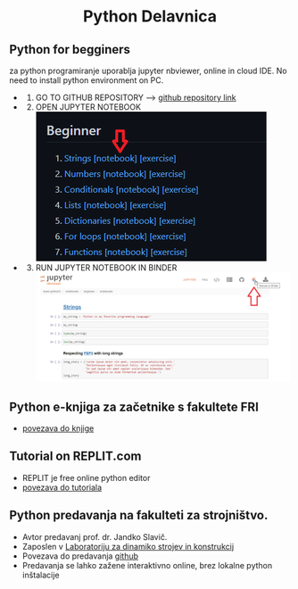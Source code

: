 <h1 align="center"> Python Delavnica </h1>

## Python for begginers
za python programiranje uporablja jupyter nbviewer, online in cloud IDE.
No need to install python environment on PC.

- 1. GO TO GITHUB REPOSITORY --> [github repository link](https://github.com/jerry-git/learn-python3)

- 2. OPEN JUPYTER NOTEBOOK
![picture](resources\learn-python3-github.png)

- 3. RUN JUPYTER NOTEBOOK IN BINDER
![picture](resources\learn-python3-binder.png)

## Python e-knjiga za začetnike s fakultete FRI
- [povezava do knjige](http://zalozba.fri.uni-lj.si/moskon2020.pdf)

## Tutorial on REPLIT.com
- REPLIT je free online python editor
- [povezava do tutoriala](https://replit.com/talk/learn/sparklessparklesThe-Python-Tutorialsparklessparkles/120516)

## Python predavanja na fakulteti za strojništvo.
- Avtor predavanj prof. dr. Jandko Slavič. 
- Zaposlen v [Laboratoriju za dinamiko strojev in konstrukcij](http://lab.fs.uni-lj.si/ladisk/?lan=si)
- Povezava do predavanja [github](https://github.com/jankoslavic/pypinm)
- Predavanja se lahko zažene interaktivno online, brez lokalne python inštalacije




<!--- 
## serial dashboard
https://github.com/justinbois/serial-dashboard
pip install serial-dashboard

## Cilji delavnice

- Serijska komunikacija s Arduinom
- File IO: shranjevanje in branje datotek
- Risanje grafov: osvojiti osnove matplotlib modula


1. [What is programming?](what-is-programming.md)

# PLONKI ZA PRINT
[Plonk - Cheatsheet](./resources/plonk-cheatsheet.pdf) 

2. [Installing Python](installing-python.md)
3. [Getting started with Python](getting-started.md)
4. [ThinkPython: The way of the program](the-way-of-the-program.md)
5: [Strings](1_hello_world_strings.ipynb)
5. [Variables, Booleans and None](variables.md)
6. [Using functions](using-functions.md)
7. [Setting up an editor](editor-setup.md)
3: [Pogojni stavki] 
5: [Conditional Statements]
8. [If, else and elif](if.md)
9. [Handy stuff with strings](handy-stuff-strings.md)
10. [Lists and tuples](lists-and-tuples.md)
11. [Loops](loops.md)
12. [Trey Hunner: zip and enumerate](trey-hunner-zip-and-enumerate.md)
13. [Dictionaries](dicts.md)
14. [Defining functions](defining-functions.md)
15. [Writing a larger program](larger-program.md)
16. [What is true?](what-is-true.md)
17. [Files](files.md)
18. [Modules](modules.md)
19. [Exceptions](exceptions.md)
20. [Classes](classes.md)
21. [Docstrings](docstrings.md)

Poženite to izvršljivo knjigo na spletu: <br>
[![Binder](https://mybinder.org/badge.svg)](https://mybinder.org/v2/gh/jankoslavic/pypinm/master) 
[![Binder](https://mybinder.org/badge.svg)](https://mybinder.org/v2/gh/jankoslavic/pypinm/master?urlpath=lab)(lab) 
<a href="https://notebooks.azure.com/import/gh/jankoslavic/pypinm"><img src="https://notebooks.azure.com/launch.png" /></a>

Chapter | Notebook |  Binder [<img src="./fig/colab.png" height="20">]
--- | --- | --- | ---
1: Strings | [1: Strings](1_hello_world_strings.ipynb) | (http://colab.research.google.com/github/jankoslavic/pypinm/blob/master/Predavanje%2001%20-%20Uvod%20v%20Python.ipynb)
2: Simple Math | [2: Simple Math]()
3: Pogojni stavek IF | [3: If Statements]()
4: Pogojni stavek IF ELSE | [4: Else Statements]()
5: Pogojni stavek ELIF | [5: Elif Statements]()
6: Functions | [6: Functions]()
6: Lists and List Manipulation | [6: Lists and List Manipulation]()
7: For Loops | [7: For Loops]()
8: FizzBizz | [8: FizzBizz]()
9: File IO | [9: File IO]() 
9: Tuples + Fibonacci Sequence | [9: Tuples + Fibonacci Sequence]() 
10: Dictionaries + Dictionary Manipulation | [10: Dictionaries + Dictionary Manipulation]()
11: Word Count (PunctuationFilter out , Dictionary Manipulation, and Sorting Lists)  | [11: Word Count (Filter out Punctuation, Dictionary Manipulation, and Sorting Lists)]()

# Nekaj vprašanj za razmislek!
- Namestite Anaconda.
- Namestite Visual Studio Code, GIT in iz GitHuba ter prenesite predavanja.
- V poljubnem delovnem direktoriju zaženite Jupyter notebook.
- Prikažite uporabo stilov, uporabo poudarjenega, poševnega teksta, uporabo seznamov, enačbe ...
- Definirajte razliko med statičnim in dinamičnim tipiziranjem.
- Poiščite pomoč poljubnega ukaza (znotraj Pythona in na uradni domači strani).
- Prikažite uporabo niza, celega števila in števila z uporabo plavajoče vejice.
- Prikažite uporabo terke in njenih bistvenih lastnosti.
- Prikažite uporabo seznama in njegovih bistvenih lastnosti.
- Komentirajte tipične operacije nad seznami.
- Komentirajte uporabo množic in tipične uporabe.
- Prikažite uporabo slovarjev.
- Katere aritmetične operatorje poznamo v Pythonu? Prikažite uporabo.
- Katere primerjalne operatorje poznamo v Pythonu? Prikažite uporabo.
- Katere logične operatorje poznamo v Pythonu? Prikažite uporabo.
- Prikažite uporabo stavka ``if`.
- Kakšna je razlika med stavikom if in izrazom if. Prikažite!
- Prikažite uporabo zanke while.
- Prikažite uporabo zanke for.
- Prikažite uporabo zanke for v povezavi s funkcijami range, enumerate, zip
- Še nekaj branja: automatetheboringstuff.com.

!--->

